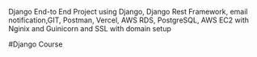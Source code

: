 Django End-to End Project using Django, Django Rest Framework, email notification,GIT, Postman, Vercel, AWS RDS, PostgreSQL, AWS EC2 with Nginix and Guinicorn and SSL with domain setup

#Django Course
